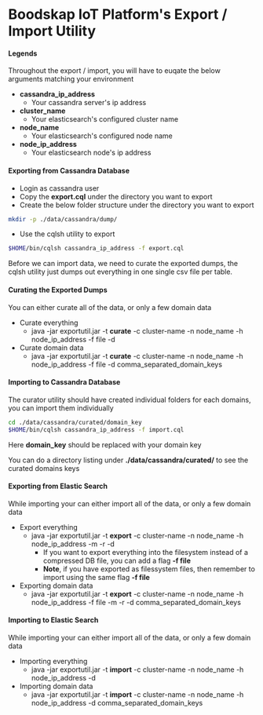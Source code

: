 # Boodskap IoT Platform's Export / Import Utility

#### Legends

Throughout the export / import, you will have to euqate the below arguments matching your environment

- **cassandra_ip_address**
    - Your cassandra server's ip address
- **cluster_name**
    - Your elasticsearch's configured cluster name
- **node_name**
    - Your elasticsearch's configured node name
- **node_ip_address**
    - Your elasticsearch node's ip address


#### Exporting from Cassandra Database

- Login as cassandra user
- Copy the **export.cql** under the directory you want to export
- Create the below folder structure under the directory you want to export

```bash
mkdir -p ./data/cassandra/dump/
```

- Use the cqlsh utility to export

```bash
$HOME/bin/cqlsh cassandra_ip_address -f export.cql
```

Before we can import data, we need to curate the exported dumps, the cqlsh utility just dumps out everything in one single csv file per table. 


#### Curating the Exported Dumps

You can either curate all of the data, or only a few domain data

- Curate everything
    - java -jar exportutil.jar -t **curate** -c cluster-name -n node_name -h node_ip_address -f file -d
- Curate domain data
    - java -jar exportutil.jar -t **curate** -c cluster-name -n node_name -h node_ip_address -f file -d comma_separated_domain_keys

#### Importing to Cassandra Database

The curator utility should have created individual folders for each domains, you can import them individually

```bash
cd ./data/cassandra/curated/domain_key
$HOME/bin/cqlsh cassandra_ip_address -f import.cql
```

Here **domain_key** should be replaced with your domain key 

You can do a directory listing under **./data/cassandra/curated/** to see the curated domains keys


#### Exporting from Elastic Search

While importing your can either import all of the data, or only a few domain data 

- Export everything
    - java -jar exportutil.jar -t **export** -c cluster-name -n node_name -h node_ip_address -m -r -d
        - If you want to export everything into the filesystem instead of a compressed DB file, you can add a flag **-f file**
        - **Note**, if you have exported as filessystem files, then remember to import using the same flag **-f file**
- Exporting domain data
    - java -jar exportutil.jar -t **export** -c cluster-name -n node_name -h node_ip_address -f file -m -r -d comma_separated_domain_keys


#### Importing to Elastic Search

While importing your can either import all of the data, or only a few domain data 

- Importing everything
    - java -jar exportutil.jar -t **import** -c cluster-name -n node_name -h node_ip_address -d
- Importing domain data
    - java -jar exportutil.jar -t **import** -c cluster-name -n node_name -h node_ip_address -d comma_separated_domain_keys


